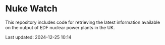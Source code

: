 # Nuke Watch

This repository includes code for retrieving the latest information available on the output of EDF nuclear power plants in the UK.

Last updated: 2024-12-25 10:14